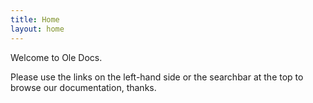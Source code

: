 ```yaml
---
title: Home
layout: home
---
```


Welcome to Ole Docs.

Please use the links on the left-hand side or the searchbar at the top to browse our documentation, thanks.
